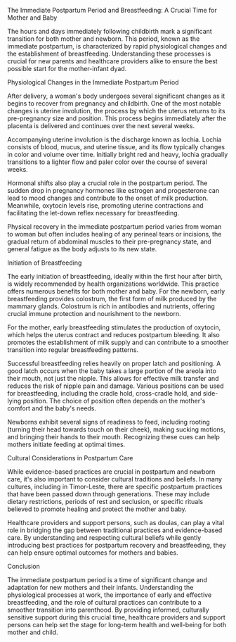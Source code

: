 The Immediate Postpartum Period and Breastfeeding: A Crucial Time for Mother and Baby

The hours and days immediately following childbirth mark a significant transition for both mother and newborn. This period, known as the immediate postpartum, is characterized by rapid physiological changes and the establishment of breastfeeding. Understanding these processes is crucial for new parents and healthcare providers alike to ensure the best possible start for the mother-infant dyad.

Physiological Changes in the Immediate Postpartum Period

After delivery, a woman's body undergoes several significant changes as it begins to recover from pregnancy and childbirth. One of the most notable changes is uterine involution, the process by which the uterus returns to its pre-pregnancy size and position. This process begins immediately after the placenta is delivered and continues over the next several weeks.

Accompanying uterine involution is the discharge known as lochia. Lochia consists of blood, mucus, and uterine tissue, and its flow typically changes in color and volume over time. Initially bright red and heavy, lochia gradually transitions to a lighter flow and paler color over the course of several weeks.

Hormonal shifts also play a crucial role in the postpartum period. The sudden drop in pregnancy hormones like estrogen and progesterone can lead to mood changes and contribute to the onset of milk production. Meanwhile, oxytocin levels rise, promoting uterine contractions and facilitating the let-down reflex necessary for breastfeeding.

Physical recovery in the immediate postpartum period varies from woman to woman but often includes healing of any perineal tears or incisions, the gradual return of abdominal muscles to their pre-pregnancy state, and general fatigue as the body adjusts to its new state.

Initiation of Breastfeeding

The early initiation of breastfeeding, ideally within the first hour after birth, is widely recommended by health organizations worldwide. This practice offers numerous benefits for both mother and baby. For the newborn, early breastfeeding provides colostrum, the first form of milk produced by the mammary glands. Colostrum is rich in antibodies and nutrients, offering crucial immune protection and nourishment to the newborn.

For the mother, early breastfeeding stimulates the production of oxytocin, which helps the uterus contract and reduces postpartum bleeding. It also promotes the establishment of milk supply and can contribute to a smoother transition into regular breastfeeding patterns.

Successful breastfeeding relies heavily on proper latch and positioning. A good latch occurs when the baby takes a large portion of the areola into their mouth, not just the nipple. This allows for effective milk transfer and reduces the risk of nipple pain and damage. Various positions can be used for breastfeeding, including the cradle hold, cross-cradle hold, and side-lying position. The choice of position often depends on the mother's comfort and the baby's needs.

Newborns exhibit several signs of readiness to feed, including rooting (turning their head towards touch on their cheek), making sucking motions, and bringing their hands to their mouth. Recognizing these cues can help mothers initiate feeding at optimal times.

Cultural Considerations in Postpartum Care

While evidence-based practices are crucial in postpartum and newborn care, it's also important to consider cultural traditions and beliefs. In many cultures, including in Timor-Leste, there are specific postpartum practices that have been passed down through generations. These may include dietary restrictions, periods of rest and seclusion, or specific rituals believed to promote healing and protect the mother and baby.

Healthcare providers and support persons, such as doulas, can play a vital role in bridging the gap between traditional practices and evidence-based care. By understanding and respecting cultural beliefs while gently introducing best practices for postpartum recovery and breastfeeding, they can help ensure optimal outcomes for mothers and babies.

Conclusion

The immediate postpartum period is a time of significant change and adaptation for new mothers and their infants. Understanding the physiological processes at work, the importance of early and effective breastfeeding, and the role of cultural practices can contribute to a smoother transition into parenthood. By providing informed, culturally sensitive support during this crucial time, healthcare providers and support persons can help set the stage for long-term health and well-being for both mother and child.